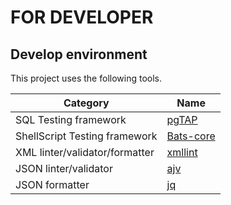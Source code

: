 # FOR DEVELOPER

## Develop environment

This project uses the following tools.

|Category                      |Name                                               |
|------------------------------|---------------------------------------------------|
|SQL Testing framework          |[pgTAP](https://pgtap.org/)                        |
|ShellScript Testing framework |[Bats-core](https://github.com/bats-core/bats-core)|
|XML linter/validator/formatter|[xmllint](http://xmlsoft.org/)                     |
|JSON linter/validator         |[ajv](https://ajv.js.org/)                         |
|JSON formatter                |[jq](https://stedolan.github.io/jq/)               |
